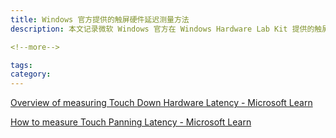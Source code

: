 ```yaml
---
title: Windows 官方提供的触屏硬件延迟测量方法
description: 本文记录微软 Windows 官方在 Windows Hardware Lab Kit 提供的触屏硬件延迟测量方法

<!--more-->

tags: 
category: 
---
```


<!-- CreateTime:2023/8/7 16:17:45 -->

<!-- 博客 -->
<!-- 发布 -->

[Overview of measuring Touch Down Hardware Latency - Microsoft Learn](https://learn.microsoft.com/en-us/windows-hardware/test/hlk/testref/overview-of-measuring-touch-down-hardware-latency )

[How to measure Touch Panning Latency - Microsoft Learn](https://learn.microsoft.com/en-us/windows-hardware/test/hlk/testref/how-to-measure-touch-panning-latency-win81 )
